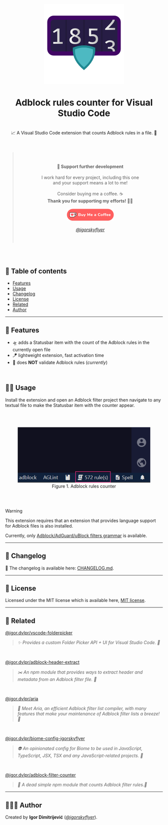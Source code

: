 <div align="center">
  <img src="https://raw.githubusercontent.com/igorskyflyer/vscode-adblock-rules-counter/main/assets/extension.png" alt="Adblock rules counter icon">
</div>

<h1 align="center">Adblock rules counter for Visual Studio Code</h1>

<br>

<div align="center">
  📈 A Visual Studio Code extension that counts Adblock rules in a file. 🦎
</div>

<br>
<br>

<div align="center">
  <blockquote>
    <br>
    <h4>💖 Support further development</h4>
    <span>I work hard for every project, including this one
    <br>
    and your support means a lot to me!
    <br>
    <br>
    Consider buying me a coffee. ☕
    <br>
    <strong>Thank you for supporting my efforts! 🙏😊</strong></span>
    <br>
    <br>
    <a href="https://ko-fi.com/igorskyflyer" target="_blank"><img src="https://raw.githubusercontent.com/igorskyflyer/igorskyflyer/main/assets/ko-fi.png" alt="Donate to igorskyflyer" width="150"></a>
    <br>
    <br>
    <a href="https://github.com/igorskyflyer"><em>@igorskyflyer</em></a>
    <br>
    <br>
    <br>
  </blockquote>
</div>

<br>
<br>

## 📃 Table of contents

- [Features](#features)
- [Usage](#usage)
- [Changelog](#changelog)
- [License](#license)
- [Related](#related)
- [Author](#author)

---

## 🤖 Features

- 🛸 adds a Statusbar item with the count of the Adblock rules in the currently open file
- 🪁 lightweight extension, fast activation time
- 🧶 does **NOT** validate Adblock rules (*currently*)


<br>

## 🕵🏼 Usage

Install the extension and open an Adblock filter project then navigate to any textual file to make the Statusbar item with the counter appear.

<br>
<br>

<div align="center">
  <figure>
    <img src="https://raw.githubusercontent.com/igorskyflyer/vscode-adblock-rules-counter/main/assets/demo.png" alt="Adblock rules counter demonstration image">
    <br>
    <figcaption>Figure 1. Adblock rules counter</figcaption>
  </figure>
</div>

<br>
<br>

> [!WARNING]
> This extension requires that an extension that provides language support for Adblock files is also installed.
>
> Currently, only [Adblock/AdGuard/uBlock filters grammar](https://marketplace.visualstudio.com/items?itemName=adguard.adblock) is available.
>

---

## 📝 Changelog

📑 The changelog is available here: [CHANGELOG.md](https://github.com/igorskyflyer/vscode-adblock-rules-counter/blob/main/CHANGELOG.md).

---

## 🪪 License

Licensed under the MIT license which is available here, [MIT license](https://github.com/igorskyflyer/vscode-adblock-rules-counter/blob/main/LICENSE).

---

## 🧬 Related

[@igor.dvlpr/vscode-folderpicker](https://www.npmjs.com/package/@igor.dvlpr/vscode-folderpicker)

> _✨ Provides a custom Folder Picker API + UI for Visual Studio Code. 🎨_

<br>

[@igor.dvlpr/adblock-header-extract](https://www.npmjs.com/package/@igor.dvlpr/adblock-header-extract)

> _✂️ An npm module that provides ways to extract header and metadata from an Adblock filter file. 📃_

<br>

[@igor.dvlpr/aria](https://www.npmjs.com/package/@igor.dvlpr/aria)

> _🧬 Meet Aria, an efficient Adblock filter list compiler, with many features that make your maintenance of Adblock filter lists a breeze! 🦖_

<br>

[@igor.dvlpr/biome-config-igorskyflyer](https://www.npmjs.com/package/@igor.dvlpr/biome-config-igorskyflyer)

> _👽 An opinionated config for Biome to be used in JavaScript, TypeScript, JSX, TSX and any JavaScript-related projects. 🐺_

<br>

[@igor.dvlpr/adblock-filter-counter](https://www.npmjs.com/package/@igor.dvlpr/adblock-filter-counter)

> _🐲  A dead simple npm module that counts Adblock filter rules.🦘_

---

## 👨🏻‍💻 Author
Created by **Igor Dimitrijević** ([*@igorskyflyer*](https://github.com/igorskyflyer/)).
